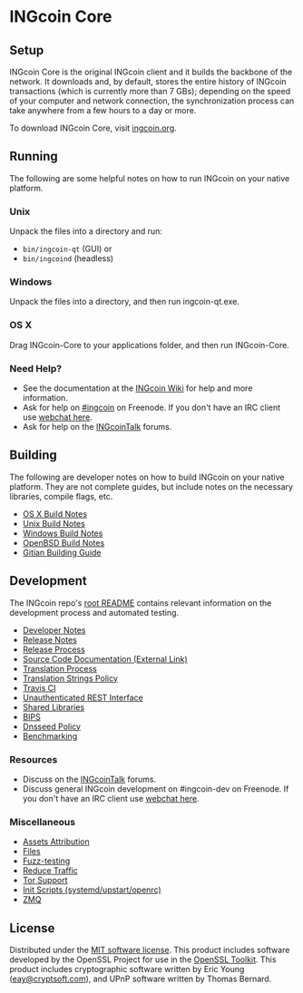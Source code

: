 INGcoin Core
=============

Setup
---------------------
INGcoin Core is the original INGcoin client and it builds the backbone of the network. It downloads and, by default, stores the entire history of INGcoin transactions (which is currently more than 7 GBs); depending on the speed of your computer and network connection, the synchronization process can take anywhere from a few hours to a day or more.

To download INGcoin Core, visit [ingcoin.org](https://ingcoin.org).

Running
---------------------
The following are some helpful notes on how to run INGcoin on your native platform.

### Unix

Unpack the files into a directory and run:

- `bin/ingcoin-qt` (GUI) or
- `bin/ingcoind` (headless)

### Windows

Unpack the files into a directory, and then run ingcoin-qt.exe.

### OS X

Drag INGcoin-Core to your applications folder, and then run INGcoin-Core.

### Need Help?

* See the documentation at the [INGcoin Wiki](https://ingcoin.info/)
for help and more information.
* Ask for help on [#ingcoin](http://webchat.freenode.net?channels=ingcoin) on Freenode. If you don't have an IRC client use [webchat here](http://webchat.freenode.net?channels=ingcoin).
* Ask for help on the [INGcoinTalk](https://ingcointalk.io/) forums.

Building
---------------------
The following are developer notes on how to build INGcoin on your native platform. They are not complete guides, but include notes on the necessary libraries, compile flags, etc.

- [OS X Build Notes](build-osx.md)
- [Unix Build Notes](build-unix.md)
- [Windows Build Notes](build-windows.md)
- [OpenBSD Build Notes](build-openbsd.md)
- [Gitian Building Guide](gitian-building.md)

Development
---------------------
The INGcoin repo's [root README](/README.md) contains relevant information on the development process and automated testing.

- [Developer Notes](developer-notes.md)
- [Release Notes](release-notes.md)
- [Release Process](release-process.md)
- [Source Code Documentation (External Link)](https://dev.visucore.com/ingcoin/doxygen/)
- [Translation Process](translation_process.md)
- [Translation Strings Policy](translation_strings_policy.md)
- [Travis CI](travis-ci.md)
- [Unauthenticated REST Interface](REST-interface.md)
- [Shared Libraries](shared-libraries.md)
- [BIPS](bips.md)
- [Dnsseed Policy](dnsseed-policy.md)
- [Benchmarking](benchmarking.md)

### Resources
* Discuss on the [INGcoinTalk](https://ingcointalk.io/) forums.
* Discuss general INGcoin development on #ingcoin-dev on Freenode. If you don't have an IRC client use [webchat here](http://webchat.freenode.net/?channels=ingcoin-dev).

### Miscellaneous
- [Assets Attribution](assets-attribution.md)
- [Files](files.md)
- [Fuzz-testing](fuzzing.md)
- [Reduce Traffic](reduce-traffic.md)
- [Tor Support](tor.md)
- [Init Scripts (systemd/upstart/openrc)](init.md)
- [ZMQ](zmq.md)

License
---------------------
Distributed under the [MIT software license](/COPYING).
This product includes software developed by the OpenSSL Project for use in the [OpenSSL Toolkit](https://www.openssl.org/). This product includes
cryptographic software written by Eric Young ([eay@cryptsoft.com](mailto:eay@cryptsoft.com)), and UPnP software written by Thomas Bernard.
